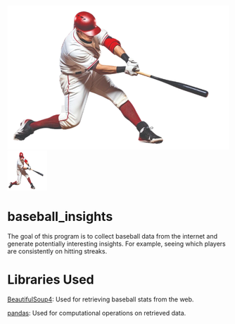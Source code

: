 ![Baseball Player](photos/baseball_player.png)
<img src='photos/baseball_player.png' alt='baseball player' style='width: 90px; height: 90px'>

# baseball_insights
The goal of this program is to collect baseball data from the internet and generate
potentially interesting insights. For example, seeing which players are consistently on hitting streaks.

# Libraries Used

[BeautifulSoup4](https://pypi.org/project/beautifulsoup4/): Used for retrieving baseball stats from the web.

[pandas](https://pandas.pydata.org/docs/): Used for computational operations on retrieved data.